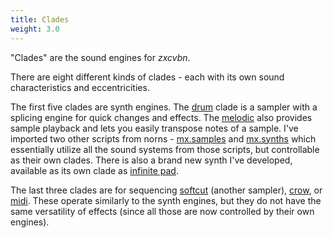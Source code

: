 ```yaml
---
title: Clades
weight: 3.0
---
```


"Clades" are the sound engines for *zxcvbn*.

There are eight different kinds of clades - each with its own sound characteristics and eccentricities. 

The first five clades are synth engines. The [drum](#drum) clade is a sampler with a splicing engine for quick changes and effects. The [melodic](#melodic) also provides sample playback and lets you easily transpose notes of a sample. I've imported two other scripts from norns - [mx.samples](#mx-samples) and [mx.synths](#mx-synths) which essentially utilize all the sound systems from those scripts, but controllable as their own clades. There is also a brand new synth I've developed, available as its own clade as [infinite pad](#infinite-pad). 

The last three clades are for sequencing [softcut](#softcut) (another sampler), [crow](#crow), or [midi](#midi). These operate similarly to the synth engines, but they do not have the same versatility of effects (since all those are now controlled by their own engines).